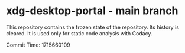 # xdg-desktop-portal - main branch

This repository contains the frozen state of the repository.
Its history is cleared. It is used only for static code
analysis with Codacy.

Commit Time: 1715660109
